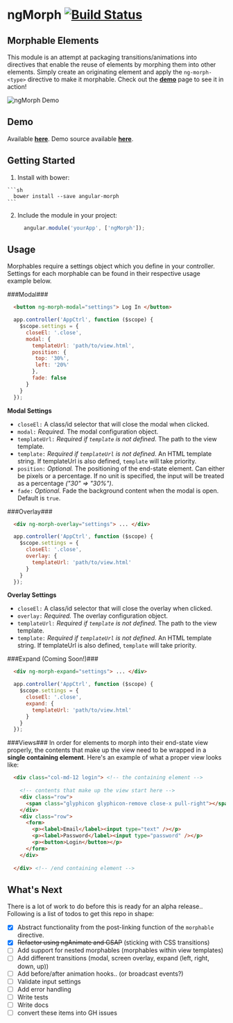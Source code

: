 # ngMorph [![Build Status](https://travis-ci.org/jimobrien/ngMorph.svg?branch=master)](https://travis-ci.org/jimobrien/ngMorph) #
 
## Morphable Elements ##
This module is an attempt at packaging transitions/animations into directives that enable the reuse of elements by morphing them into other elements. Simply create an originating element and apply the `ng-morph-<type>` directive to make it morphable. Check out the **[demo](http://jimobrien.github.io/ngMorph/)** page to see it in action!

![ngMorph Demo](http://imgur.com/ZeEaLFB.gif)

## Demo ##
Available **[here](http://jimobrien.github.io/ngMorph/)**. Demo source available **[here](https://github.com/jimobrien/ngMorph/tree/master/demo)**.

## Getting Started ##
  1. Install with bower:
 
    ```sh
      bower install --save angular-morph
    ```

  2. Include the module in your project: 
  
      ```js
        angular.module('yourApp', ['ngMorph']);
      ```

## Usage ##

Morphables require a settings object which you define in your controller. Settings for each morphable can be found in their respective usage example below.




###Modal###

 ```html
   <button ng-morph-modal="settings"> Log In </button>
 ```
 
 ```js
   app.controller('AppCtrl', function ($scope) {
     $scope.settings = {
       closeEl: '.close',
       modal: {
         templateUrl: 'path/to/view.html',
         position: {
          top: '30%',
          left: '20%'
         },
         fade: false
       }
     }
   });
 ```
 
__Modal Settings__
 - `closeEl:` A class/id selector that will close the modal when clicked.
 - `modal:` _Required._ The modal configuration object.
 - `templateUrl:` _Required if `template` is not defined_. The path to the view template. 
 - `template:` _Required if `templateUrl` is not defined_. An HTML template string. If templateUrl is also defined, `template` will take priority.
 - `position:` _Optional._ The positioning of the end-state element. Can either be pixels or a percentage. If no unit is specified, the input will be treated as a percentage _("30" => "30%")_.
 - `fade:` _Optional._ Fade the background content when the modal is open. Default is `true`.

###Overlay###

 ```html
   <div ng-morph-overlay="settings"> ... </div>
 ```
 
 ```js
   app.controller('AppCtrl', function ($scope) {
     $scope.settings = {
       closeEl: '.close',
       overlay: {
         templateUrl: 'path/to/view.html'
       }
     }
   });
 ```
 
 __Overlay Settings__
 - `closeEl:` A class/id selector that will close the overlay when clicked.
 - `overlay:` _Required._ The overlay configuration object.
 - `templateUrl:` _Required if `template` is not defined_. The path to the view template. 
 - `template:` _Required if `templateUrl` is not defined_. An HTML template string. If templateUrl is also defined, `template` will take priority.
 
 
###Expand (Coming Soon!)###
 
 ```html
   <div ng-morph-expand="settings"> ... </div>
 ```
 
 ```js
   app.controller('AppCtrl', function ($scope) {
     $scope.settings = {
       closeEl: '.close',
       expand: {
         templateUrl: 'path/to/view.html'
       }
     }
   });
 ```
 
###Views###
In order for elements to morph into their end-state view properly, the contents that make up the view need to be wrapped in a **single containing element**. Here's an example of what a proper view looks like: 

 ```html
   <div class="col-md-12 login"> <!-- the containing element -->
   
     <!-- contents that make up the view start here -->
     <div class="row">
       <span class="glyphicon glyphicon-remove close-x pull-right"></span>
     </div>
     <div class="row">
       <form>
         <p><label>Email</label><input type="text" /></p>
         <p><label>Password</label><input type="password" /></p>
         <p><button>Login</button></p>
       </form>
     </div>
     
   </div> <!-- /end containing element -->
 ```


## What's Next ##

There is a lot of work to do before this is ready for an alpha release.. Following is a list of todos to get this repo in shape:

  - [X] Abstract functionality from the post-linking function of the `morphable` directive.
  - [X] ~~Refactor using ngAnimate and GSAP~~ (sticking with CSS transitions)
  - [ ] Add support for nested morphables (morphables within view templates)
  - [ ] Add different transitions (modal, screen overlay, expand (left, right, down, up))
  - [ ] Add before/after animation hooks.. (or broadcast events?)
  - [ ] Validate input settings
  - [ ] Add error handling
  - [ ] Write tests
  - [ ] Write docs
  - [ ] convert these items into GH issues
